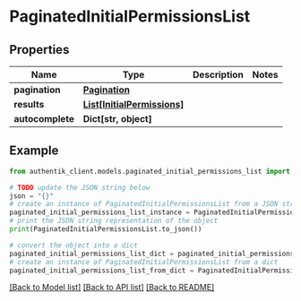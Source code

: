 # PaginatedInitialPermissionsList


## Properties

Name | Type | Description | Notes
------------ | ------------- | ------------- | -------------
**pagination** | [**Pagination**](Pagination.md) |  | 
**results** | [**List[InitialPermissions]**](InitialPermissions.md) |  | 
**autocomplete** | **Dict[str, object]** |  | 

## Example

```python
from authentik_client.models.paginated_initial_permissions_list import PaginatedInitialPermissionsList

# TODO update the JSON string below
json = "{}"
# create an instance of PaginatedInitialPermissionsList from a JSON string
paginated_initial_permissions_list_instance = PaginatedInitialPermissionsList.from_json(json)
# print the JSON string representation of the object
print(PaginatedInitialPermissionsList.to_json())

# convert the object into a dict
paginated_initial_permissions_list_dict = paginated_initial_permissions_list_instance.to_dict()
# create an instance of PaginatedInitialPermissionsList from a dict
paginated_initial_permissions_list_from_dict = PaginatedInitialPermissionsList.from_dict(paginated_initial_permissions_list_dict)
```
[[Back to Model list]](../README.md#documentation-for-models) [[Back to API list]](../README.md#documentation-for-api-endpoints) [[Back to README]](../README.md)


